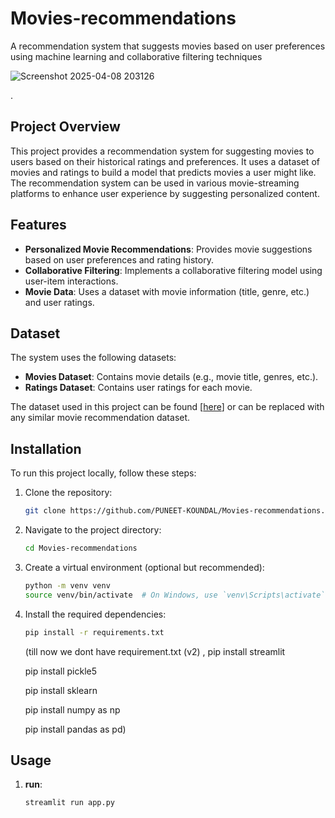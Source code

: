 # Movies-recommendations

A recommendation system that suggests movies based on user preferences using machine learning and collaborative filtering techniques

![Screenshot 2025-04-08 203126](https://github.com/user-attachments/assets/a59b50ee-d471-4e3b-954a-b6d6ebe8519f)


.

## Project Overview

This project provides a recommendation system for suggesting movies to users based on their historical ratings and preferences. It uses a dataset of movies and ratings to build a model that predicts movies a user might like. The recommendation system can be used in various movie-streaming platforms to enhance user experience by suggesting personalized content.

## Features

- **Personalized Movie Recommendations**: Provides movie suggestions based on user preferences and rating history.
- **Collaborative Filtering**: Implements a collaborative filtering model using user-item interactions.
- **Movie Data**: Uses a dataset with movie information (title, genre, etc.) and user ratings.

## Dataset

The system uses the following datasets:
- **Movies Dataset**: Contains movie details (e.g., movie title, genres, etc.).
- **Ratings Dataset**: Contains user ratings for each movie.

The dataset used in this project can be found [[here](https://www.kaggle.com/datasets/tmdb/tmdb-movie-metadata)] or can be replaced with any similar movie recommendation dataset.

## Installation

To run this project locally, follow these steps:

1. Clone the repository:
    ```bash
    git clone https://github.com/PUNEET-KOUNDAL/Movies-recommendations.git
    ```

2. Navigate to the project directory:
    ```bash
    cd Movies-recommendations
    ```

3. Create a virtual environment (optional but recommended):
    ```bash
    python -m venv venv
    source venv/bin/activate  # On Windows, use `venv\Scripts\activate`
    ```

4. Install the required dependencies:
    ```bash
    pip install -r requirements.txt
    ```
    (till now we dont have requirement.txt (v2) ,
   pip install streamlit
   
   pip install pickle5
   
   pip install sklearn
   
   pip install numpy as np
   
   pip install pandas as pd)
   
   

## Usage

1. **run**:
   
   ```bash
   streamlit run app.py

